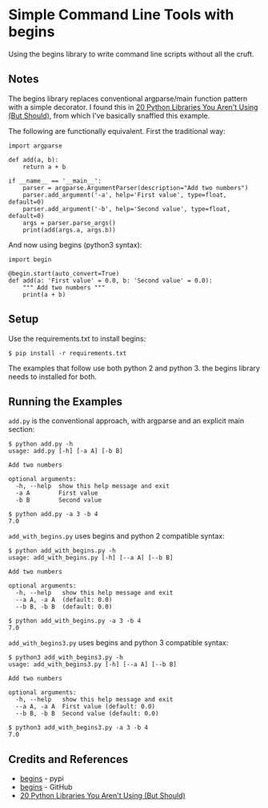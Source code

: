 # Simple Command Line Tools with begins

Using the begins library to write command line scripts without all the cruft.

## Notes

The begins library replaces conventional argparse/main function pattern with a simple decorator.
I found this in [20 Python Libraries You Aren't Using (But Should)](https://www.goodreads.com/book/show/32051366-20-python-libraries-you-aren-t-using-but-should), from which I've basically snaffled this example.

The following are functionally equivalent. First the traditional way:

```
import argparse

def add(a, b):
    return a + b

if __name__ == '__main__':
    parser = argparse.ArgumentParser(description="Add two numbers")
    parser.add_argument('-a', help='First value', type=float, default=0)
    parser.add_argument('-b', help='Second value', type=float, default=0)
    args = parser.parse_args()
    print(add(args.a, args.b))
```

And now using begins (python3 syntax):

```
import begin

@begin.start(auto_convert=True)
def add(a: 'First value' = 0.0, b: 'Second value' = 0.0):
    """ Add two numbers """
    print(a + b)
```


## Setup

Use the requirements.txt to install begins:

```
$ pip install -r requirements.txt
```

The examples that follow use both python 2 and python 3. the begins library needs to installed for both.

## Running the Examples

`add.py` is the conventional approach, with argparse and an explicit main section:

```
$ python add.py -h
usage: add.py [-h] [-a A] [-b B]

Add two numbers

optional arguments:
  -h, --help  show this help message and exit
  -a A        First value
  -b B        Second value

$ python add.py -a 3 -b 4
7.0
```

`add_with_begins.py` uses begins and python 2 compatible syntax:

```
$ python add_with_begins.py -h
usage: add_with_begins.py [-h] [--a A] [--b B]

Add two numbers

optional arguments:
  -h, --help   show this help message and exit
  --a A, -a A  (default: 0.0)
  --b B, -b B  (default: 0.0)

$ python add_with_begins.py -a 3 -b 4
7.0
```

`add_with_begins3.py` uses begins and python 3 compatible syntax:

```
$ python3 add_with_begins3.py -h
usage: add_with_begins3.py [-h] [--a A] [--b B]

Add two numbers

optional arguments:
  -h, --help   show this help message and exit
  --a A, -a A  First value (default: 0.0)
  --b B, -b B  Second value (default: 0.0)

$ python3 add_with_begins3.py -a 3 -b 4
7.0
```

## Credits and References
* [begins](https://pypi.python.org/pypi/begins) - pypi
* [begins](https://github.com/aliles/begins) - GitHub
* [20 Python Libraries You Aren't Using (But Should)](https://www.goodreads.com/book/show/32051366-20-python-libraries-you-aren-t-using-but-should)
